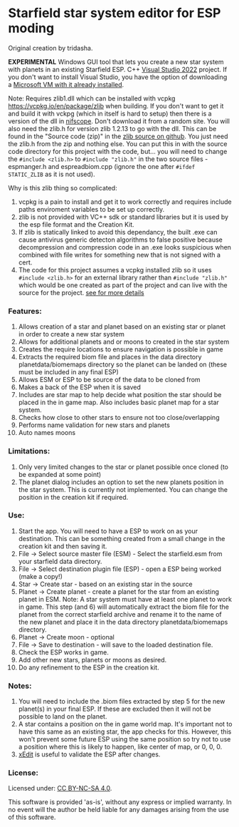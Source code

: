# Starfield star system editor for ESP moding
Original creation by tridasha.

**EXPERIMENTAL** Windows GUI tool that lets you create a new star system with planets in an existing Starfield ESP.
C++ [Visual Studio 2022](https://visualstudio.microsoft.com/) project. If you don't want to install Visual Studio, you have the option of downloading a [Microsoft VM with it already installed](https://developer.microsoft.com/en-us/windows/downloads/virtual-machines/). 

Note: Requires zlib1.dll which can be installed with vcpkg https://vcpkg.io/en/package/zlib when building. If you don't want to get it and build it with vckpg (which in itself is hard to setup) then there is a version of the dll in [nifscope](https://github.com/fo76utils/nifskope/releases/). Don't download it from a random site. You will also need the zlib.h for version zlib 1.2.13 to go with the dll. This can be found in the "Source code
(zip)" in the [zlib source on github](https://github.com/madler/zlib/releases/tag/v1.2.13). You just need the zlib.h from the zip and nothing else. You can put this in with the source code directory for this project with the code, but... you will need to change the `#include <zlib.h>` to `#include "zlib.h"` in the two source files - espmanger.h and espreadbiom.cpp (ignore the one after `#ifdef STATIC_ZLIB` as it is not used).

Why is this zlib thing so complicated:
1. vcpkg is a pain to install and get it to work correctly and requires include paths enviroment variables to be set up correctly.
2. zlib is not provided with VC++ sdk or standard libraries but it is used by the esp file format and the Creation Kit.
3. If zlib is statically linked to avoid this dependancy, the built .exe can cause antivirus generic detecton algorithms to false positive because decompression and compression code in an .exe looks suspicious when combined with file writes for something new that is not signed with a cert.
4. The code for this project assumes a vcpkg installed zlib so it uses `#include <zlib.h>` for an external library rather than `#include "zlib.h"` which would be one created as part of the project and can live with the source for the project. [see for more details](https://www.geeksforgeeks.org/difference-between-include-and-include-in-c-c-with-examples/)
   
### Features:
1. Allows creation of a star and planet based on an existing star or planet in order to create a new star system
2. Allows for additional planets and or moons to created in the star system
3. Creates the require locations to ensure navigation is possible in game
4. Extracts the required biom file and places in the data directory planetdata/biomemaps directory so the planet can be landed on (these must be included in any final ESP)
5. Allows ESM or ESP to be source of the data to be cloned from
6. Makes a back of the ESP when it is saved
7. Includes are star map to help decide what position the star should be placed in the in game map. Also includes basic planet map for a star system.
8. Checks how close to other stars to ensure not too close/overlapping
9. Performs name validation for new stars and planets
11. Auto names moons 

### Limitations:
1. Only very limited changes to the star or planet possible once cloned (to be expanded at some point)
2. The planet dialog includes an option to set the new planets position in the star system. This is currently not implemented. You can change the position in the creation kit if required.

### Use: 
1. Start the app. You will need to have a ESP to work on as your destination. This can be something created from a small change in the creation kit and then saving it.
2. File -> Select source master file (ESM) - Select the starfield.esm from your starfield data directory. 
3. File -> Select destination plugin file (ESP) - open a ESP being worked (make a copy!)
4. Star -> Create star - based on an existing star in the source
5. Planet -> Create planet - create a planet for the star from an existing planet in ESM.
   Note: A star system must have at least one planet to work in game. This step (and 6) will automatically extract the biom file for the planet from the correct starfield archive and rename it to the name of the new planet and place it in the data directory planetdata/biomemaps directory. 
6. Planet -> Create moon - optional
7. File -> Save to destination - will save to the loaded destination file. 
8. Check the ESP works in game.
9. Add other new stars, planets or moons as desired.
10. Do any refinement to the ESP in the creation kit.

### Notes:
1. You will need to include the .biom files extracted by step 5 for the new planet(s) in your final ESP. If these are excluded then it will not be possible to land on the planet.
2. A star contains a position on the in game world map. It's important not to have this same as an existing star, the app checks for this. However, this won't prevent some future ESP using the same position so try not to use a position where this is likely to happen, like center of map, or 0, 0, 0.
3. [xEdit](https://github.com/TES5Edit/TES5Edit/blob/bfabef91fe7f090c4ba81c865570b2e1ceb8f49d/whatsnew.md) is useful to validate the ESP after changes.

### License:
Licensed under: [CC BY-NC-SA 4.0](https://creativecommons.org/licenses/by-nc-sa/4.0).

  This software is provided 'as-is', without any express or implied
  warranty.  In no event will the author be held liable for any damages
  arising from the use of this software.
